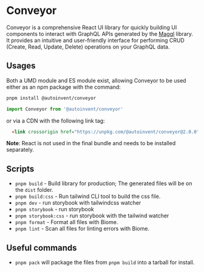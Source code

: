 # Conveyor

Conveyor is a comprehensive React UI library for quickly building UI components to interact with GraphQL APIs generated by the [Magql](https://github.com/autoinvent/magql) library. It provides an intuitive and user-friendly interface for performing CRUD (Create, Read, Update, Delete) operations on your GraphQL data.

## Usages
Both a UMD module and ES module exist, allowing Conveyor to be used either as an npm package with the command:
```bash
pnpm install @autoinvent/conveyor
```
```jsx
import Conveyor from '@autoinvent/conveyor'
```
or via a CDN with the following link tag:
```html
  <link crossorigin href="https://unpkg.com/@autoinvent/conveyor@2.0.0" rel="stylesheet" />

```

**Note**: React is not used in the final bundle and needs to be installed separately.  


## Scripts

- `pnpm build` - Build library for production; The generated files will be on the `dist` folder. 
- `pnpm build:css` - Run tailwind CLI tool to build the css file.
- `pnpm dev` - run storybook with tailwindcss watcher
- `pnpm storybook` - run storybook
- `pnpm storybook:css` - run storybook with the tailwind watcher
- `pnpm format` - Format all files with Biome.
- `pnpm lint` - Scan all files for linting errors with Biome.

## Useful commands
- `pnpm pack` will package the files from `pnpm build` into a tarball for install.

